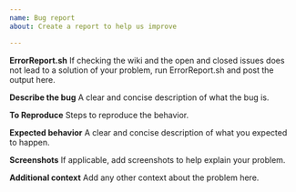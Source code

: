 ```yaml
---
name: Bug report
about: Create a report to help us improve

---
```


**ErrorReport.sh**
If checking the wiki and the open and closed issues does not lead to a solution of your problem, run ErrorReport.sh and post the output here.

**Describe the bug**
A clear and concise description of what the bug is.

**To Reproduce**
Steps to reproduce the behavior.

**Expected behavior**
A clear and concise description of what you expected to happen.

**Screenshots**
If applicable, add screenshots to help explain your problem.

**Additional context**
Add any other context about the problem here.
